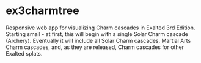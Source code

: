 # ex3charmtree

Responsive web app for visualizing Charm cascades in Exalted 3rd Edition. Starting small - at first, this will begin with a single Solar Charm cascade (Archery). Eventually it will include all Solar Charm cascades, Martial Arts Charm cascades, and, as they are released, Charm cascades for other Exalted splats.
